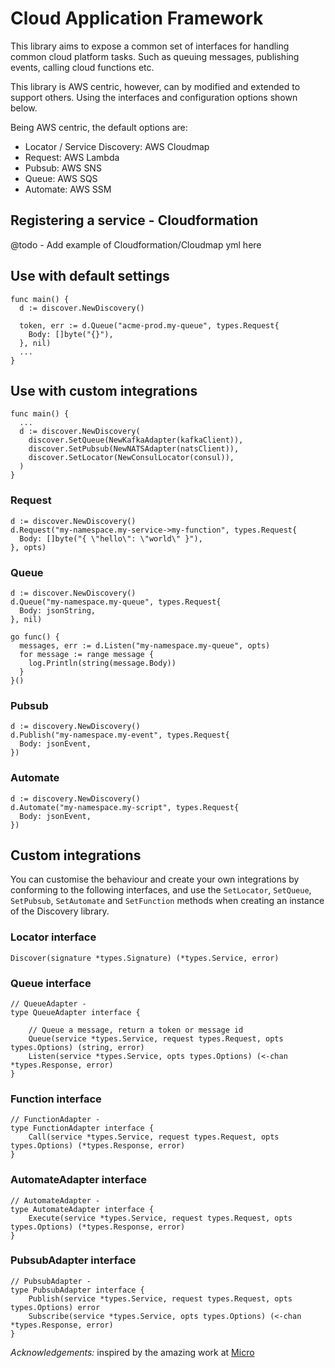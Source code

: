 # Cloud Application Framework

This library aims to expose a common set of interfaces for handling common cloud platform tasks. Such as queuing messages, publishing events, calling cloud functions etc.

This library is AWS centric, however, can by modified and extended to support others. Using the interfaces and configuration options shown below.

Being AWS centric, the default options are:

- Locator / Service Discovery: AWS Cloudmap
- Request: AWS Lambda
- Pubsub: AWS SNS
- Queue: AWS SQS
- Automate: AWS SSM

## Registering a service - Cloudformation

@todo - Add example of Cloudformation/Cloudmap yml here


## Use with default settings

```golang
func main() {
  d := discover.NewDiscovery()

  token, err := d.Queue("acme-prod.my-queue", types.Request{
    Body: []byte("{}"),
  }, nil)
  ...
}
```

## Use with custom integrations

```golang
func main() {
  ...
  d := discover.NewDiscovery(
    discover.SetQueue(NewKafkaAdapter(kafkaClient)),
    discover.SetPubsub(NewNATSAdapter(natsClient)),
    discover.SetLocator(NewConsulLocator(consul)),
  )
}
```

### Request

```golang
d := discover.NewDiscovery()
d.Request("my-namespace.my-service->my-function", types.Request{
  Body: []byte("{ \"hello\": \"world\" }"),
}, opts)
```

### Queue

```golang
d := discover.NewDiscovery()
d.Queue("my-namespace.my-queue", types.Request{
  Body: jsonString,
}, nil)

go func() {
  messages, err := d.Listen("my-namespace.my-queue", opts)
  for message := range message {
    log.Println(string(message.Body))
  }
}()
```

### Pubsub

```golang
d := discovery.NewDiscovery()
d.Publish("my-namespace.my-event", types.Request{
  Body: jsonEvent,
})
```

### Automate

```golang
d := discovery.NewDiscovery()
d.Automate("my-namespace.my-script", types.Request{
  Body: jsonEvent,
})
```

## Custom integrations

You can customise the behaviour and create your own integrations by conforming to the following interfaces, and use the `SetLocator`, `SetQueue`, `SetPubsub`, `SetAutomate` and `SetFunction` methods when creating an instance of the Discovery library.

### Locator interface

```golang
Discover(signature *types.Signature) (*types.Service, error)
```

### Queue interface

```golang
// QueueAdapter -
type QueueAdapter interface {

	// Queue a message, return a token or message id
	Queue(service *types.Service, request types.Request, opts types.Options) (string, error)
	Listen(service *types.Service, opts types.Options) (<-chan *types.Response, error)
}
```

### Function interface

```golang
// FunctionAdapter -
type FunctionAdapter interface {
	Call(service *types.Service, request types.Request, opts types.Options) (*types.Response, error)
}
```

### AutomateAdapter interface

```golang
// AutomateAdapter -
type AutomateAdapter interface {
	Execute(service *types.Service, request types.Request, opts types.Options) (*types.Response, error)
}
```

### PubsubAdapter interface

```golang
// PubsubAdapter -
type PubsubAdapter interface {
	Publish(service *types.Service, request types.Request, opts types.Options) error
	Subscribe(service *types.Service, opts types.Options) (<-chan *types.Response, error)
}
```

_Acknowledgements:_ inspired by the amazing work at [Micro](https://github.com/micro/micro)
